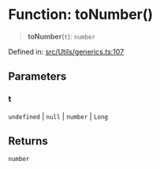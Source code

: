 # Function: toNumber()

> **toNumber**(`t`): `number`

Defined in: [src/Utils/generics.ts:107](https://github.com/Fokusdotid/Baileys/blob/b457796e9982984bfe7323cdd6fea8bc613c4ed0/src/Utils/generics.ts#L107)

## Parameters

### t

`undefined` | `null` | `number` | `Long`

## Returns

`number`
